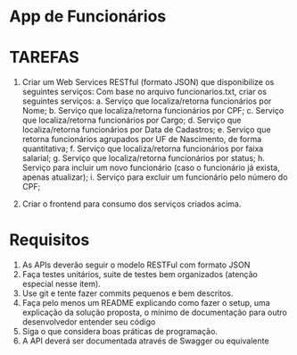 # App de Funcionários

# TAREFAS

1) Criar um Web Services RESTful (formato JSON) que disponibilize os seguintes serviços:
   Com base no arquivo funcionarios.txt, criar os seguintes serviços:
      a. Serviço que localiza/retorna funcionários por Nome;
      b. Serviço que localiza/retorna funcionários por CPF;
      c. Serviço que localiza/retorna funcionários por Cargo;
      d. Serviço que localiza/retorna funcionários por Data de Cadastros;
      e. Serviço que retorna funcionários agrupados por UF de Nascimento, de forma quantitativa;
      f. Serviço que localiza/retorna funcionários por faixa salarial;
	  g. Serviço que localiza/retorna funcionários por status;
	  h. Serviço para incluir um novo funcionário (caso o funcionário já exista, apenas atualizar);
	  i. Serviço para excluir um funcionário pelo número do CPF;

2) Criar o frontend para consumo dos serviços criados acima.

# Requisitos

1. As APIs deverão seguir o modelo RESTFul com formato JSON  
2. Faça testes unitários, suite de testes bem organizados (atenção especial nesse item).
3. Use git e tente fazer commits pequenos e bem descritos.
4. Faça pelo menos um README explicando como fazer o setup, uma explicação da solução proposta, o mínimo de documentação para outro desenvolvedor entender seu código
5. Siga o que considera boas práticas de programação.
6. A API deverá ser documentada através de Swagger ou equivalente